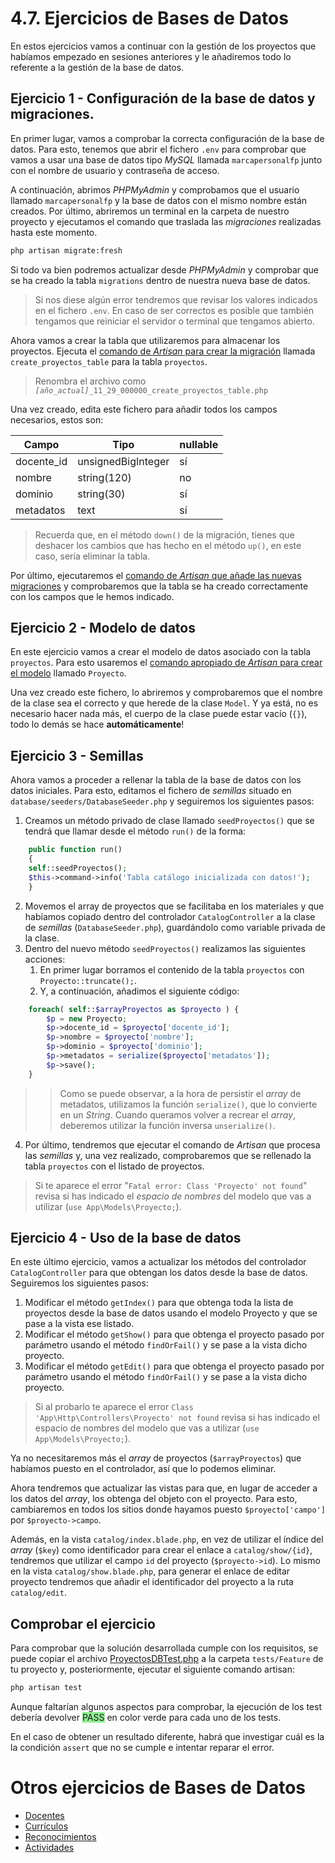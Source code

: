 # 4.7. Ejercicios de Bases de Datos

En estos ejercicios vamos a continuar con la gestión de los proyectos que habíamos empezado en sesiones anteriores y le añadiremos todo lo referente a la gestión de la base de datos.

## Ejercicio 1 - Configuración de la base de datos y migraciones.

En primer lugar, vamos a comprobar la correcta configuración de la base de datos. Para esto, tenemos que abrir el fichero `.env` para comprobar que vamos a usar una base de datos tipo _MySQL_ llamada `marcapersonalfp` junto con el nombre de usuario y contraseña de acceso.

A continuación, abrimos _PHPMyAdmin_ y comprobamos que el usuario llamado `marcapersonalfp` y la base de datos con el mismo nombre están creados. Por último, abriremos un terminal en la carpeta de nuestro proyecto y ejecutamos el comando que traslada las _migraciones_ realizadas hasta este momento.

```bash
php artisan migrate:fresh
```

Si todo va bien podremos actualizar desde _PHPMyAdmin_ y comprobar que se ha creado la tabla `migrations` dentro de nuestra nueva base de datos.

> Si nos diese algún error tendremos que revisar los valores indicados en el fichero `.env`. En caso de ser correctos es posible que también tengamos que reiniciar el servidor o terminal que tengamos abierto.

Ahora vamos a crear la tabla que utilizaremos para almacenar los proyectos. Ejecuta el [comando de _Artisan_ para crear la migración](./042_migraciones.md#crear-una-nueva-migración) llamada `create_proyectos_table` para la tabla `proyectos`.

> Renombra el archivo como _`[año_actual]`_`_11_29_000000_create_proyectos_table.php`

Una vez creado, edita este fichero para añadir todos los campos necesarios, estos son:

Campo | Tipo | nullable
-----|----|---
docente_id | unsignedBigInteger | sí
nombre | string(120) | no
dominio | string(30) | sí
metadatos | text | sí

> Recuerda que, en el método `down()` de la migración, tienes que deshacer los cambios que has hecho en el método `up()`, en este caso, sería eliminar la tabla.

Por último, ejecutaremos el [comando de _Artisan_ que añade las nuevas migraciones](./042_migraciones.md#ejecutar-migraciones) y comprobaremos que la tabla se ha creado correctamente con los campos que le hemos indicado.

## Ejercicio 2 - Modelo de datos

En este ejercicio vamos a crear el modelo de datos asociado con la tabla `proyectos`. Para esto usaremos el [comando apropiado de _Artisan_ para crear el modelo](./044_modelosORM.md#definición-de-un-modelo) llamado `Proyecto`.

Una vez creado este fichero, lo abriremos y comprobaremos que el nombre de la clase sea el correcto y que herede de la clase `Model`. Y ya está, no es necesario hacer nada más, el cuerpo de la clase puede estar vacío (`{}`), todo lo demás se hace **automáticamente**!

## Ejercicio 3 - Semillas

Ahora vamos a proceder a rellenar la tabla de la base de datos con los datos iniciales. Para esto, editamos el fichero de _semillas_ situado en `database/seeders/DatabaseSeeder.php` y seguiremos los siguientes pasos:

1. Creamos un método privado de clase llamado `seedProyectos()` que se tendrá que llamar desde el método `run()` de la forma:
```php
    public function run()
    {
    self::seedProyectos();
    $this->command->info('Tabla catálogo inicializada con datos!');
    }
```
2. Movemos el array de proyectos que se facilitaba en los materiales y que habíamos copiado dentro del controlador `CatalogController` a la clase de _semillas_ (`DatabaseSeeder.php`), guardándolo como variable privada de la clase.
3. Dentro del nuevo método `seedProyectos()` realizamos las siguientes acciones:
    1. En primer lugar borramos el contenido de la tabla `proyectos` con `Proyecto::truncate();`.
    1. Y, a continuación, añadimos el siguiente código:
```php
    foreach( self::$arrayProyectos as $proyecto ) {
        $p = new Proyecto;
        $p->docente_id = $proyecto['docente_id'];
        $p->nombre = $proyecto['nombre'];
        $p->dominio = $proyecto['dominio'];
        $p->metadatos = serialize($proyecto['metadatos']);
        $p->save();
    }
```

>> Como se puede observar, a la hora de persistir el _array_ de metadatos, utilizamos la función `serialize()`, que lo convierte en un _String_. Cuando queramos volver a recrear el _array_, deberemos utilizar la función inversa `unserialize()`. 

4. Por último, tendremos que ejecutar el comando de _Artisan_ que procesa las _semillas_ y, una vez realizado, comprobaremos que se rellenado la tabla `proyectos` con el listado de proyectos.

> Si te aparece el error "`Fatal error: Class 'Proyecto' not found`" revisa si has indicado el _espacio de nombres_ del modelo que vas a utilizar (`use App\Models\Proyecto;`).

## Ejercicio 4 - Uso de la base de datos

En este último ejercicio, vamos a actualizar los métodos del controlador `CatalogController` para que obtengan los datos desde la base de datos. Seguiremos los siguientes pasos:

1. Modificar el método `getIndex()` para que obtenga toda la lista de proyectos desde la base de datos usando el modelo Proyecto y que se pase a la vista ese listado.
1. Modificar el método `getShow()` para que obtenga el proyecto pasado por parámetro usando el método `findOrFail()` y se pase a la vista dicho proyecto.
1. Modificar el método `getEdit()` para que obtenga el proyecto pasado por parámetro usando el método `findOrFail()` y se pase a la vista dicho proyecto.

> Si al probarlo te aparece el error `Class 'App\Http\Controllers\Proyecto' not found` revisa si has indicado el espacio de nombres del modelo que vas a utilizar (`use App\Models\Proyecto;`).

Ya no necesitaremos más el _array_ de proyectos (`$arrayProyectos`) que habíamos puesto en el controlador, así que lo podemos eliminar.

Ahora tendremos que actualizar las vistas para que, en lugar de acceder a los datos del _array_, los obtenga del objeto con el proyecto. Para esto, cambiaremos en todos los sitios donde hayamos puesto `$proyecto['campo']` por `$proyecto->campo`.

Además, en la vista `catalog/index.blade.php`, en vez de utilizar el índice del _array_ (`$key`) como identificador para crear el enlace a `catalog/show/{id}`, tendremos que utilizar el campo `id` del proyecto (`$proyecto->id`). Lo mismo en la vista `catalog/show.blade.php`, para generar el enlace de editar proyecto tendremos que añadir el identificador del proyecto a la ruta `catalog/edit`.

## Comprobar el ejercicio

Para comprobar que la solución desarrollada cumple con los requisitos, se puede copiar el archivo [ProyectosDBTest.php](./materiales/ejercicios-laravel/tests/Feature/ProyectosDBTest.php) a la carpeta `tests/Feature` de tu proyecto y, posteriormente, ejecutar el siguiente comando artisan:

```bash
php artisan test
```

Aunque faltarían algunos aspectos para comprobar, la ejecución de los test debería devolver <span style="background-color: lightgreen">PASS</span> en color verde para cada uno de los tests.

En el caso de obtener un resultado diferente, habrá que investigar cuál es la la condición `assert` que no se cumple e intentar reparar el error.

# Otros ejercicios de Bases de Datos

- [Docentes](./0471_BDDocente.md)
- [Currículos](./0472_BDCurriculo.md)
- [Reconocimientos](./0473_BDReconocimiento.md)
- [Actividades](./0474_BDActividad.md)
